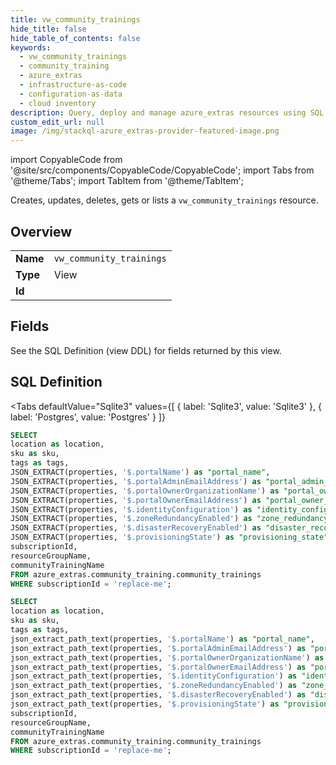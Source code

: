 ```yaml
--- 
title: vw_community_trainings
hide_title: false
hide_table_of_contents: false
keywords:
  - vw_community_trainings
  - community_training
  - azure_extras
  - infrastructure-as-code
  - configuration-as-data
  - cloud inventory
description: Query, deploy and manage azure_extras resources using SQL
custom_edit_url: null
image: /img/stackql-azure_extras-provider-featured-image.png
---
```


import CopyableCode from '@site/src/components/CopyableCode/CopyableCode';
import Tabs from '@theme/Tabs';
import TabItem from '@theme/TabItem';

Creates, updates, deletes, gets or lists a <code>vw_community_trainings</code> resource.

## Overview
<table><tbody>
<tr><td><b>Name</b></td><td><code>vw_community_trainings</code></td></tr>
<tr><td><b>Type</b></td><td>View</td></tr>
<tr><td><b>Id</b></td><td><CopyableCode code="azure_extras.community_training.vw_community_trainings" /></td></tr>
</tbody></table>

## Fields

See the SQL Definition (view DDL) for fields returned by this view.

## SQL Definition

<Tabs
defaultValue="Sqlite3"
values={[
{ label: 'Sqlite3', value: 'Sqlite3' },
{ label: 'Postgres', value: 'Postgres' }
]}
>
<TabItem value="Sqlite3">

```sql
SELECT
location as location,
sku as sku,
tags as tags,
JSON_EXTRACT(properties, '$.portalName') as "portal_name",
JSON_EXTRACT(properties, '$.portalAdminEmailAddress') as "portal_admin_email_address",
JSON_EXTRACT(properties, '$.portalOwnerOrganizationName') as "portal_owner_organization_name",
JSON_EXTRACT(properties, '$.portalOwnerEmailAddress') as "portal_owner_email_address",
JSON_EXTRACT(properties, '$.identityConfiguration') as "identity_configuration",
JSON_EXTRACT(properties, '$.zoneRedundancyEnabled') as "zone_redundancy_enabled",
JSON_EXTRACT(properties, '$.disasterRecoveryEnabled') as "disaster_recovery_enabled",
JSON_EXTRACT(properties, '$.provisioningState') as "provisioning_state",
subscriptionId,
resourceGroupName,
communityTrainingName
FROM azure_extras.community_training.community_trainings
WHERE subscriptionId = 'replace-me';
```

</TabItem>
<TabItem value="Postgres">

```sql
SELECT
location as location,
sku as sku,
tags as tags,
json_extract_path_text(properties, '$.portalName') as "portal_name",
json_extract_path_text(properties, '$.portalAdminEmailAddress') as "portal_admin_email_address",
json_extract_path_text(properties, '$.portalOwnerOrganizationName') as "portal_owner_organization_name",
json_extract_path_text(properties, '$.portalOwnerEmailAddress') as "portal_owner_email_address",
json_extract_path_text(properties, '$.identityConfiguration') as "identity_configuration",
json_extract_path_text(properties, '$.zoneRedundancyEnabled') as "zone_redundancy_enabled",
json_extract_path_text(properties, '$.disasterRecoveryEnabled') as "disaster_recovery_enabled",
json_extract_path_text(properties, '$.provisioningState') as "provisioning_state",
subscriptionId,
resourceGroupName,
communityTrainingName
FROM azure_extras.community_training.community_trainings
WHERE subscriptionId = 'replace-me';
```

</TabItem>
</Tabs>
